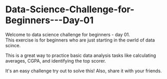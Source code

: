 # Data-Science-Challenge-for-Beginners---Day-01
  Welcome to data science challenge for beginners - day 01.  
  This exercise is for beginners who are just starting in the owrld of data scince.  

  This is a great way to practice basic data analysis tasks like calculating averages, CGPA, and identifying the top scorer.  
  
It's an easy challenge try out to solve this!
Also, share it with your friends.
